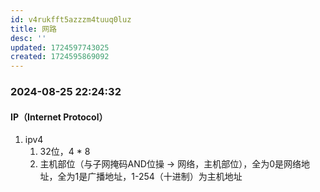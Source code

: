 ```yaml
---
id: v4rukfft5azzzm4tuuq0luz
title: 网路
desc: ''
updated: 1724597743025
created: 1724595869092
---
```

### 2024-08-25 22:24:32

#### IP（Internet Protocol）

1. ipv4
   1. 32位，4 * 8
   2. 主机部位（与子网掩码AND位操 -> 网络，主机部位），全为0是网络地址，全为1是广播地址，1-254（十进制）为主机地址
